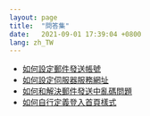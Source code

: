```yaml
---
layout: page
title:  "問答集"
date:   2021-09-01 17:39:04 +0800
lang: zh_TW
---
```


* [如何設定郵件發送帳號](EMAIL/README.html)
* [如何設定伺服器服務網址](202103090001/README.html)
* [如何和解決郵件發送中亂碼問題](202103240001/README.html)
* [如何自行定義登入首頁樣式](202109010001/README.html)
